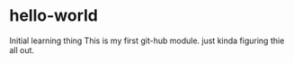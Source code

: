 # hello-world
Initial learning thing
This is my first git-hub module. just kinda figuring thie all out.
